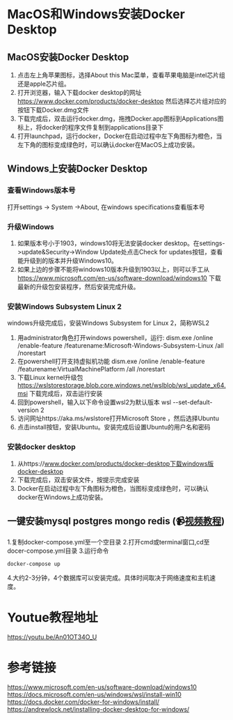 # MacOS和Windows安装Docker Desktop
## MacOS安装Docker Desktop  
1. 点击左上角苹果图标，选择About this Mac菜单，查看苹果电脑是intel芯片组还是apple芯片组。
2. 打开浏览器，输入下载docker desktop的网址
https://www.docker.com/products/docker-desktop
然后选择芯片组对应的按钮下载Docker.dmg文件
3. 下载完成后，双击运行docker.dmg，拖拽Docker.app图标到Applications图标上，将docker的程序文件复制到applications目录下
4. 打开launchpad，运行docker，Docker在启动过程中左下角图标为橙色，当左下角的图标变成绿色时，可以确认docker在MacOS上成功安装。

## Windows上安装Docker Desktop 
### 查看Windows版本号
打开settings -> System ->About, 在windows specifications查看版本号
### 升级Windows
1. 如果版本号小于1903，windows10将无法安装docker desktop。在settings->update&Security->Window Update处点击Check for updates按钮，查看能升级到的版本并升级Windows10。
2. 如果上边的步骤不能将windows10版本升级到1903以上，则可以手工从
https://www.microsoft.com/en-us/software-download/windows10
下载最新的升级包安装程序，然后安装完成升级。
### 安装Windows Subsystem Linux 2
windows升级完成后，安装Windows Subsystem for Linux 2，简称WSL2
1. 用administrator角色打开windows powershell，运行:
dism.exe /online /enable-feature /featurename:Microsoft-Windows-Subsystem-Linux /all /norestart
2. 在powershell打开支持虚拟机功能
dism.exe /online /enable-feature /featurename:VirtualMachinePlatform /all /norestart
3. 下载Linux kernel升级包
https://wslstorestorage.blob.core.windows.net/wslblob/wsl_update_x64.msi
下载完成后，双击运行安装
4. 回到powershell，输入以下命令设置wsl2为默认版本
wsl --set-default-version 2
5. 访问网址https://aka.ms/wslstore打开Microsoft Store ，然后选择Ubuntu
6. 点击install按钮，安装Ubuntu。安装完成后设置Ubuntu的用户名和密码
### 安装docker desktop
1. 从https://www.docker.com/products/docker-desktop下载windows版docker-desktop
2. 下载完成后，双击安装文件，按提示完成安装
3. Docker在启动过程中左下角图标为橙色，当图标变成绿色时，可以确认docker在Windows上成功安装。

## 一键安装mysql postgres mongo redis  (:video_camera:[视频教程](https://www.youtube.com/watch?v=An01OT34O_U&t=614s))
1.复制docker-compose.yml至一个空目录
2.打开cmd或terminal窗口,cd至docer-compose.yml目录
3.运行命令
```
docker-compose up
```
4.大约2-3分钟，4个数据库可以安装完成。具体时间取决于网络速度和主机速度。

# Youtue教程地址
https://youtu.be/An01OT34O_U

# 参考链接
https://www.microsoft.com/en-us/software-download/windows10
https://docs.microsoft.com/en-us/windows/wsl/install-win10
https://docs.docker.com/docker-for-windows/install/
https://andrewlock.net/installing-docker-desktop-for-windows/
